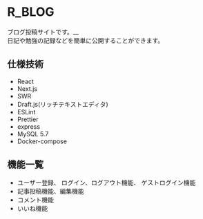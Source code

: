 # R_BLOG 
ブログ投稿サイトです。__  
日記や勉強の記録などを簡単に公開することができます。

## 仕様技術
* React
* Next.js
* SWR
* Draft.js(リッチテキストエディタ)
* ESLint
* Prettier
* express
* MySQL 5.7
* Docker-compose

## 機能一覧
* ユーザー登録、  ログイン、ログアウト機能、  ゲストログイン機能
* 記事投稿機能、編集機能
* コメント機能
* いいね機能